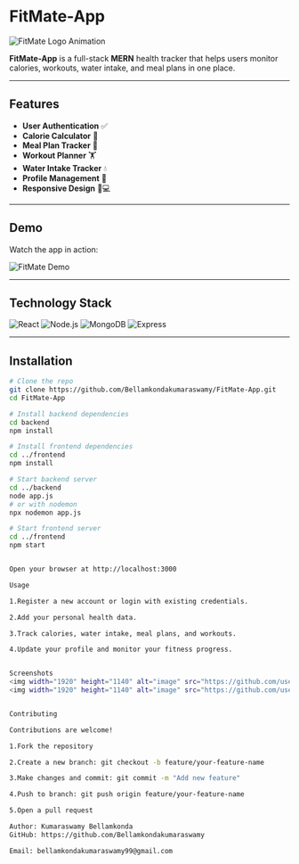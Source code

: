 # FitMate-App

![FitMate Logo Animation](./assets/fitmate-animation.gif)

**FitMate-App** is a full-stack **MERN** health tracker that helps users monitor calories, workouts, water intake, and meal plans in one place.

---

## Features

- **User Authentication** ✅  
- **Calorie Calculator** 🥗  
- **Meal Plan Tracker** 🍎  
- **Workout Planner** 🏋️  
- **Water Intake Tracker** 💧  
- **Profile Management** 👤  
- **Responsive Design** 📱💻  

---

## Demo

Watch the app in action:  

![FitMate Demo](./assets/demo.gif)

---

## Technology Stack

![React](https://img.shields.io/badge/React-61DAFB?logo=react&logoColor=white)
![Node.js](https://img.shields.io/badge/Node.js-339933?logo=node.js&logoColor=white)
![MongoDB](https://img.shields.io/badge/MongoDB-47A248?logo=mongodb&logoColor=white)
![Express](https://img.shields.io/badge/Express-000000?logo=express&logoColor=white)

---

## Installation

```bash
# Clone the repo
git clone https://github.com/Bellamkondakumaraswamy/FitMate-App.git
cd FitMate-App

# Install backend dependencies
cd backend
npm install

# Install frontend dependencies
cd ../frontend
npm install

# Start backend server
cd ../backend
node app.js
# or with nodemon
npx nodemon app.js

# Start frontend server
cd ../frontend
npm start


Open your browser at http://localhost:3000

Usage

1.Register a new account or login with existing credentials.

2.Add your personal health data.

3.Track calories, water intake, meal plans, and workouts.

4.Update your profile and monitor your fitness progress.


Screenshots
<img width="1920" height="1140" alt="image" src="https://github.com/user-attachments/assets/15bf87a9-1387-4a60-924d-d08e0e8719a6" />
<img width="1920" height="1140" alt="image" src="https://github.com/user-attachments/assets/6b4e5b03-50f2-4d83-a394-60457e23ca4b" />


Contributing

Contributions are welcome!

1.Fork the repository

2.Create a new branch: git checkout -b feature/your-feature-name

3.Make changes and commit: git commit -m "Add new feature"

4.Push to branch: git push origin feature/your-feature-name

5.Open a pull request

Author: Kumaraswamy Bellamkonda
GitHub: https://github.com/Bellamkondakumaraswamy

Email: bellamkondakumaraswamy99@gmail.com

